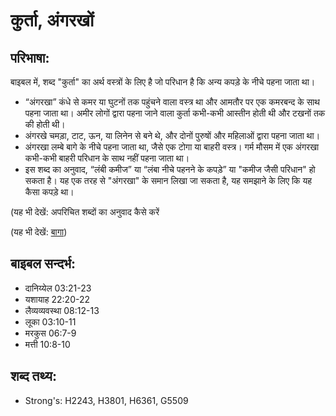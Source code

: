 # कुर्ता, अंगरखों #

## परिभाषा: ##

बाइबल में, शब्द "कुर्ता" का अर्थ वस्त्रों के लिए है जो परिधान है कि अन्य कपड़े के नीचे पहना जाता था।

* “अंगरखा” कंधे से कमर या घुटनों तक पहुंचने वाला वस्त्र था और आमतौर पर एक कमरबन्द के साथ पहना जाता था। अमीर लोगों द्वारा पहना जाने वाला कुर्ता कभी-कभी आस्तीन होती थी और टखनों तक की होती थी।
* अंगरखे चमड़ा, टाट, ऊन, या लिनेन से बने थे, और दोनों पुरुषों और महिलाओं द्वारा पहना जाता था।
* अंगरखा लम्बे बागे के नीचे पहना जाता था, जैसे एक टोगा या बाहरी वस्त्र। गर्म मौसम में एक अंगरखा कभी-कभी बाहरी परिधान के साथ नहीं पहना जाता था।
* इस शब्द का अनुवाद, “लंबी कमीज” या “लंबा नीचे पहनने के कपड़े” या "कमीज जैसी परिधान" हो सकता है। यह एक तरह से "अंगरखा" के समान लिखा जा सकता है, यह समझाने के लिए कि यह कैसा कपड़े था।

(यह भी देखें: अपरिचित शब्दों का अनुवाद कैसे करें

(यह भी देखें: [बागा](../robe.md))

## बाइबल सन्दर्भ: ##

* दानिय्येल 03:21-23
* यशायाह 22:20-22
* लैव्यव्यवस्था 08:12-13
* लूका 03:10-11
* मरकुस 06:7-9
* मत्ती 10:8-10

## शब्द तथ्य: ##

* Strong's: H2243, H3801, H6361, G5509
